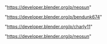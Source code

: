 "https://developer.blender.org/p/neosun"

 
"https://developer.blender.org/p/bendunk674"


"https://developer.blender.org/p/charly11"


"https://developer.blender.org/p/neosun"


 
